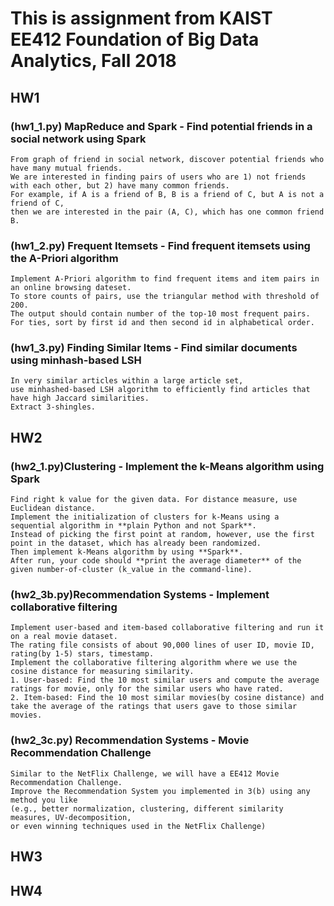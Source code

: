 # This is assignment from KAIST EE412 Foundation of Big Data Analytics, Fall 2018 
## HW1
### (hw1_1.py) MapReduce and Spark - Find potential friends in a social network using Spark
    From graph of friend in social network, discover potential friends who have many mutual friends. 
    We are interested in finding pairs of users who are 1) not friends with each other, but 2) have many common friends.
    For example, if A is a friend of B, B is a friend of C, but A is not a friend of C, 
    then we are interested in the pair (A, C), which has one common friend B.
### (hw1_2.py) Frequent Itemsets - Find frequent itemsets using the A-Priori algorithm
    Implement A-Priori algorithm to find frequent items and item pairs in an online browsing dateset. 
    To store counts of pairs, use the triangular method with threshold of 200. 
    The output should contain number of the top-10 most frequent pairs. 
    For ties, sort by first id and then second id in alphabetical order.
### (hw1_3.py) Finding Similar Items - Find similar documents using minhash-based LSH
    In very similar articles within a large article set, 
    use minhashed-based LSH algorithm to efficiently find articles that have high Jaccard similarities. 
    Extract 3-shingles.

## HW2
### (hw2_1.py)Clustering -  Implement the k-Means algorithm using Spark
    Find right k value for the given data. For distance measure, use Euclidean distance. 
    Implement the initialization of clusters for k-Means using a sequential algorithm in **plain Python and not Spark**. 
    Instead of picking the first point at random, however, use the first point in the dataset, which has already been randomized. 
    Then implement k-Means algorithm by using **Spark**. 
    After run, your code should **print the average diameter** of the given number-of-cluster (k_value in the command-line).
### (hw2_3b.py)Recommendation Systems - Implement collaborative filtering
    Implement user-based and item-based collaborative filtering and run it on a real movie dataset.
    The rating file consists of about 90,000 lines of user ID, movie ID, rating(by 1-5) stars, timestamp.
    Implement the collaborative filtering algorithm where we use the cosine distance for measuring similarity. 
    1. User-based: Find the 10 most similar users and compute the average ratings for movie, only for the similar users who have rated.
    2. Item-based: Find the 10 most similar movies(by cosine distance) and take the average of the ratings that users gave to those similar movies.    
### (hw2_3c.py) Recommendation Systems - Movie Recommendation Challenge
    Similar to the NetFlix Challenge, we will have a EE412 Movie Recommendation Challenge. 
    Improve the Recommendation System you implemented in 3(b) using any method you like 
    (e.g., better normalization, clustering, different similarity measures, UV-decomposition, 
    or even winning techniques used in the NetFlix Challenge)

## HW3


## HW4
  
